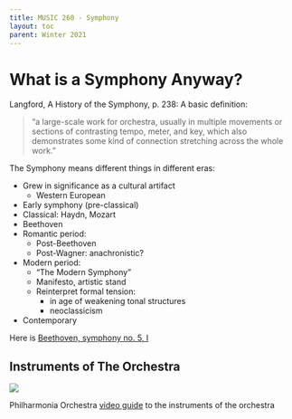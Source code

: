 ```yaml
---
title: MUSIC 260 - Symphony
layout: toc
parent: Winter 2021
---
```

# What is a Symphony Anyway?
Langford, A History of the Symphony, p. 238: A basic definition:
> “a large-scale work for orchestra, usually in multiple movements or sections of contrasting tempo, meter, and key, which also demonstrates some kind of connection stretching across the whole work.”

The Symphony means different things in different eras:
- Grew in significance as a cultural artifact
    - Western European
- Early symphony (pre-classical)
- Classical: Haydn, Mozart
- Beethoven
- Romantic period:
    - Post-Beethoven
    - Post-Wagner:  anachronistic?
- Modern period:
    - “The Modern Symphony”
    - Manifesto, artistic stand
    - Reinterpret formal tension:
        - in age of weakening tonal structures
        - neoclassicism
- Contemporary

Here is [Beethoven, symphony no. 5, I](https://www.youtube.com/watch?v=NWEVKyEwi4A)

## Instruments of The Orchestra
![](/mdf/pics/orch.png)

Philharmonia Orchestra [video guide](https://www.youtube.com/playlist?list=PLqR22EoucCyccs5J639SCefaM7mD9dMSz) to the instruments of the orchestra
